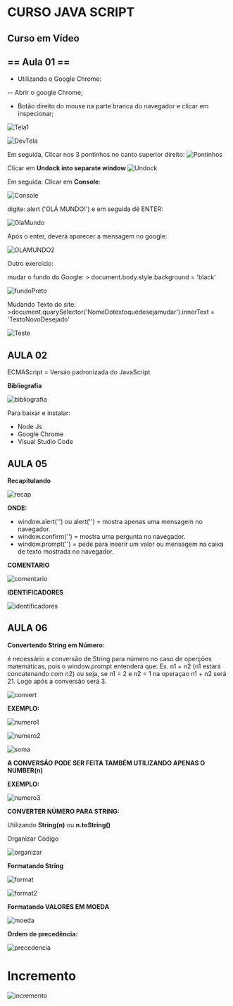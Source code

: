 # **CURSO JAVA SCRIPT**
## Curso em Vídeo
## == Aula 01 ==

- Utilizando o Google Chrome:

-- Abrir o google Chrome;
- Botão direito do mouse na parte branca do navegador e clicar em inspecionar;

![Tela1](Imagens/Tela1.png)

![DevTela](Imagens/DevTela.png)

Em seguida, Clicar nos 3 pontinhos no canto superior direito:
![Pontinhos](Imagens/Pontinhos.png)

Clicar em **Undock into separate window**
![Undock](Imagens/Undock.png)

Em seguida: Clicar em **Console**:

![Console](Imagens/Console.png)

digite: alert ('OLÁ MUNDO!') e em seguida dê ENTER:

![OlaMundo](Imagens/OlaMundo.png)

Após o enter, deverá aparecer a mensagem no google:

![OLAMUNDO2](Imagens/OLAMUNDO2.png)

Outro exercicio:

mudar o fundo do Google: > document.body.style.background = 'black'

![fundoPreto](Imagens/fundoPreto.png)

Mudando Texto do site: >document.quarySelector('NomeDotextoquedesejamudar').innerText = 'TextoNovoDesejado'

![Teste](Imagens/Teste.png)

## AULA 02

ECMAScript = Versáo padronizada do JavaScript

**Bibliografia**

![bibliografia](Imagens/bibliografia.png)

Para baixar e instalar:

- Node Js
- Google Chrome
- Visual Studio Code

## AULA 05
**Recapitulando**

![recap](Imagens/recap.png)

**ONDE:**
- window.alert('') ou alert('') = mostra apenas uma mensagem no navegador.
- window.confirm('') = mostra uma pergunta no navegador.
- window.prompt('') = pede para inserir um valor ou mensagem na caixa de texto mostrada no navegador.

**COMENTARIO**

![comentario](Imagens/comentario.png)

**IDENTIFICADORES**

![identificadores](Imagens/identificadores.png)

## AULA 06 ##

**Convertendo String em Número:**

é necessário a conversão de String para número no caso de operções matemáticas, pois o window.prompt entenderá que: Ex. n1 + n2 (n1 estará concatenando com n2) ou seja, se n1 = 2 e n2 = 1 na operaçao n1 + n2 será 21. Logo após a conversão será 3.

![convert](Imagens/convert.png)

**EXEMPLO:**

![numero1](Imagens/numero1.png)

![numero2](Imagens/numero2.png)

![soma](Imagens/soma.png)

**A CONVERSÁO PODE SER FEITA TAMBÉM UTILIZANDO APENAS O NUMBER(n)**

**EXEMPLO:**

![numero3](Imagens/numero3.png)

**CONVERTER NÚMERO PARA STRING:**

Utilizando **String(n)** ou **n.toString()**

Organizar Código

![organizar](Imagens/organizar.png)

**Formatando String**

![format](Imagens/format.png)

![format2](Imagens/format2.png)

**Formatando VALORES EM MOEDA**

![moeda](Imagens/moeda.png)

**Ordem de precedência:**

![precedencia](Imagens/precedencia.png)

# **Incremento**

![incremento](Imagens/incremento.png)
